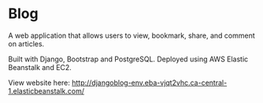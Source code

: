 # Blog
A web application that allows users to view, bookmark, share, and comment on articles.

Built with Django, Bootstrap and PostgreSQL. Deployed using AWS Elastic Beanstalk and EC2.

View website here: http://djangoblog-env.eba-vjqt2vhc.ca-central-1.elasticbeanstalk.com/

